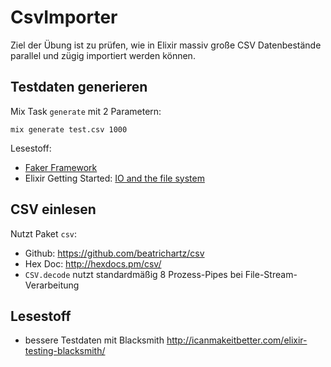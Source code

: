 CsvImporter
===========

Ziel der Übung ist zu prüfen, wie in Elixir massiv große CSV Datenbestände parallel und zügig importiert werden können.

## Testdaten generieren

Mix Task `generate` mit 2 Parametern:

    mix generate test.csv 1000

Lesestoff:
  * [Faker Framework](https://github.com/igas/faker/)
  * Elixir Getting Started: [IO and the file system](http://elixir-lang.org/getting-started/io-and-the-file-system.html)


## CSV einlesen

Nutzt Paket `csv`:
  * Github: https://github.com/beatrichartz/csv
  * Hex Doc: http://hexdocs.pm/csv/
  * `CSV.decode` nutzt standardmäßig 8 Prozess-Pipes bei File-Stream-Verarbeitung


## Lesestoff

  * bessere Testdaten mit Blacksmith http://icanmakeitbetter.com/elixir-testing-blacksmith/
